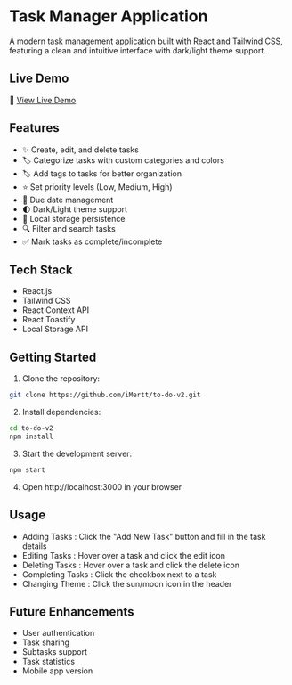 # Task Manager Application

A modern task management application built with React and Tailwind CSS, featuring a clean and intuitive interface with dark/light theme support.

## Live Demo
🚀 [View Live Demo](https://idyllic-fox-bf727d.netlify.app/)

## Features

- ✨ Create, edit, and delete tasks
- 🏷️ Categorize tasks with custom categories and colors
- 🏷️ Add tags to tasks for better organization
- ⭐ Set priority levels (Low, Medium, High)
- 📅 Due date management
- 🌓 Dark/Light theme support
- 💾 Local storage persistence
- 🔍 Filter and search tasks
- ✅ Mark tasks as complete/incomplete

## Tech Stack

- React.js
- Tailwind CSS
- React Context API
- React Toastify
- Local Storage API

## Getting Started

1. Clone the repository:

```bash
git clone https://github.com/iMertt/to-do-v2.git
```

2. Install dependencies:

```bash
cd to-do-v2
npm install
```

3. Start the development server:

```bash
npm start
```

4. Open http://localhost:3000 in your browser

## Usage

- Adding Tasks : Click the "Add New Task" button and fill in the task details
- Editing Tasks : Hover over a task and click the edit icon
- Deleting Tasks : Hover over a task and click the delete icon
- Completing Tasks : Click the checkbox next to a task
- Changing Theme : Click the sun/moon icon in the header

## Future Enhancements

- User authentication
- Task sharing
- Subtasks support
- Task statistics
- Mobile app version
